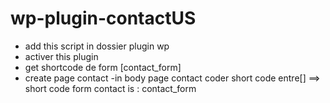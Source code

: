 # wp-plugin-contactUS


- add this script in dossier plugin wp
- activer this plugin
- get shortcode de form [contact_form]
- create page contact
-in body page contact coder short code entre[] 
==> short code form contact is : contact_form
